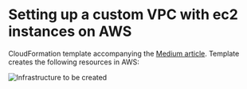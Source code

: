 # Setting up a custom VPC with ec2 instances on AWS
CloudFormation template accompanying the [Medium article](https://medium.com/@nurbol.sakenov/setting-up-a-customvpc-with-ec2-instances-on-aws-612d3db5b4bd). Template creates the following resources in AWS:

![Infrastructure to be created](https://user-images.githubusercontent.com/22214915/201980191-b5b9f640-321b-4c5c-8283-2882c2fc2029.png)
